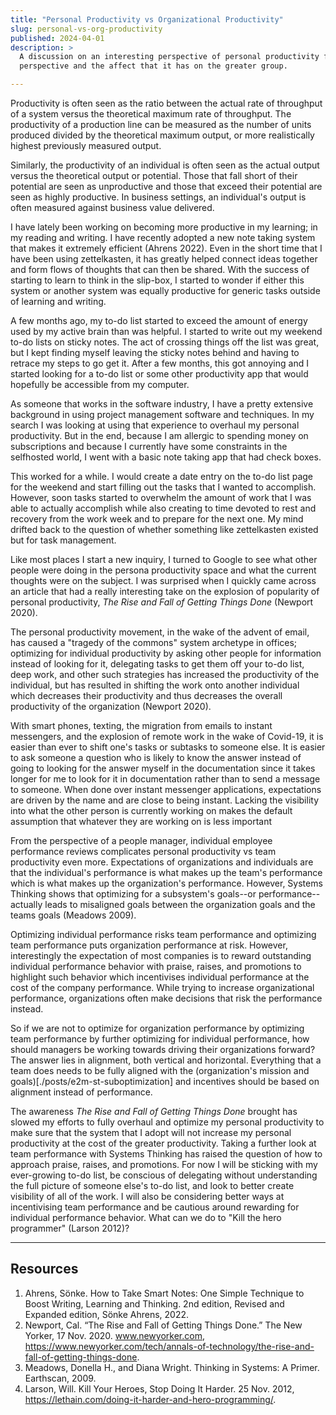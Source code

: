 ```yaml
---
title: "Personal Productivity vs Organizational Productivity"
slug: personal-vs-org-productivity
published: 2024-04-01
description: >
  A discussion on an interesting perspective of personal productivity from the systems thinking
  perspective and the affect that it has on the greater group.

---
```


Productivity is often seen as the ratio between the actual rate of throughput of a system versus the
theoretical maximum rate of throughput. The productivity of a production line can be measured as the
number of units produced divided by the theoretical maximum output, or more realistically highest
previously measured output.

Similarly, the productivity of an individual is often seen as the actual output versus the
theoretical output or potential. Those that fall short of their potential are seen as unproductive
and those that exceed their potential are seen as highly productive. In business settings, an
individual's output is often measured against business value delivered.

I have lately been working on becoming more productive in my learning; in my reading and writing. I
have recently adopted a new note taking system that makes it extremely efficient (Ahrens 2022). Even
in the short time that I have been using zettelkasten, it has greatly helped connect ideas together
and form flows of thoughts that can then be shared. With the success of starting to learn to think
in the slip-box, I started to wonder if either this system or another system was equally productive
for generic tasks outside of learning and writing.

A few months ago, my to-do list started to exceed the amount of energy used by my active brain than
was helpful. I started to write out my weekend to-do lists on sticky notes. The act of crossing
things off the list was great, but I kept finding myself leaving the sticky notes behind and having
to retrace my steps to go get it. After a few months, this got annoying and I started looking for a
to-do list or some other productivity app that would hopefully be accessible from my computer.

As someone that works in the software industry, I have a pretty extensive background in using
project management software and techniques. In my search I was looking at using that experience to
overhaul my personal productivity. But in the end, because I am allergic to spending money on
subscriptions and because I currently have some constraints in the selfhosted world, I went with a
basic note taking app that had check boxes.

This worked for a while. I would create a date entry on the to-do list page for the weekend and
start filling out the tasks that I wanted to accomplish. However, soon tasks started to overwhelm
the amount of work that I was able to actually accomplish while also creating to time devoted to
rest and recovery from the work week and to prepare for the next one. My mind drifted back to the
question of whether something like zettelkasten existed but for task management.

Like most places I start a new inquiry, I turned to Google to see what other people were doing in
the persona productivity space and what the current thoughts were on the subject. I was surprised
when I quickly came across an article that had a really interesting take on the explosion of
popularity of personal productivity, _The Rise and Fall of Getting Things Done_ (Newport 2020). 

The personal productivity movement, in the wake of the advent of email, has caused a "tragedy of the
commons" system archetype in offices; optimizing for individual productivity by asking other people
for information instead of looking for it, delegating tasks to get them off your to-do list, deep
work, and other such strategies has increased the productivity of the individual, but has resulted
in shifting the work onto another individual which decreases their productivity and thus decreases
the overall productivity of the organization (Newport 2020). 

With smart phones, texting, the migration from emails to instant messengers, and the explosion of
remote work in the wake of Covid-19, it is easier than ever to shift one's tasks or subtasks to
someone else. It is easier to ask someone a question who is likely to know the answer instead of
going to looking for the answer myself in the documentation since it takes longer for me to look for
it in documentation rather than to send a message to someone. When done over instant messenger
applications, expectations are driven by the name and are close to being instant. Lacking the
visibility into what the other person is currently working on makes the default assumption that
whatever they are working on is less important

From the perspective of a people manager, individual employee performance reviews complicates
personal productivity vs team productivity even more. Expectations of organizations and individuals
are that the individual's performance is what makes up the team's performance which is what makes up
the organization's performance. However, Systems Thinking shows that optimizing for a subsystem's
goals--or performance--actually leads to misaligned goals between the organization goals and the
teams goals (Meadows 2009). 

Optimizing individual performance risks team performance and optimizing team performance puts
organization performance at risk. However, interestingly the expectation of most companies is to reward
outstanding individual performance behavior with praise, raises, and promotions to highlight such
behavior which incentivises individual performance at the cost of the company performance. While
trying to increase organizational performance, organizations often make decisions that risk the
performance instead.

So if we are not to optimize for organization performance by optimizing team performance by further
optimizing for individual performance, how should managers be working towards driving their
organizations forward? The answer lies in alignment, both vertical and horizontal. Everything that a
team does needs to be fully aligned with the (organization's mission and
goals)[./posts/e2m-st-suboptimization] and incentives should be based on alignment instead of
performance.

The awareness _The Rise and Fall of Getting Things Done_ brought has slowed my efforts to fully
overhaul and optimize my personal productivity to make sure that the system that I adopt will not
increase my personal productivity at the cost of the greater productivity. Taking a further look
at team performance with Systems Thinking has raised the question of how to approach praise, raises,
and promotions. For now I will be sticking with my ever-growing to-do list, be conscious of
delegating without understanding the full picture of someone else's to-do list, and look to better
create visibility of all of the work. I will also be considering better ways at incentivising team
performance and be cautious around rewarding for individual performance behavior. What can we do to
"Kill the hero programmer" (Larson 2012)?

---

## Resources

1. Ahrens, Sönke. How to Take Smart Notes: One Simple Technique to Boost Writing, Learning and Thinking. 2nd edition, Revised and Expanded edition, Sönke Ahrens, 2022.
2. Newport, Cal. “The Rise and Fall of Getting Things Done.” The New Yorker, 17 Nov. 2020. www.newyorker.com, https://www.newyorker.com/tech/annals-of-technology/the-rise-and-fall-of-getting-things-done.
3. Meadows, Donella H., and Diana Wright. Thinking in Systems: A Primer. Earthscan, 2009.
4. Larson, Will. Kill Your Heroes, Stop Doing It Harder. 25 Nov. 2012, https://lethain.com/doing-it-harder-and-hero-programming/.
